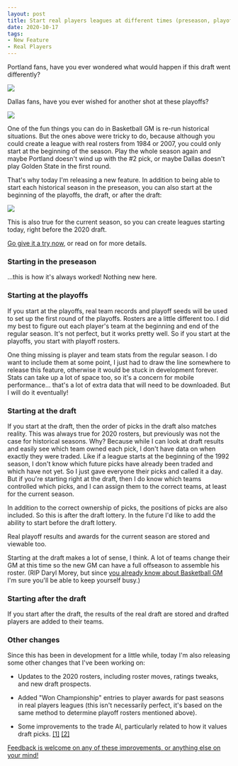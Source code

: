 ```yaml
---
layout: post
title: Start real players leagues at different times (preseason, playoffs, draft, after draft) in any season
date: 2020-10-17
tags:
- New Feature
- Real Players
---
```


Portland fans, have you ever wondered what would happen if this draft went differently?

<img src="/files/start-any-time-1.png" class="img-responsive" />

Dallas fans, have you ever wished for another shot at these playoffs?

<img src="/files/start-any-time-2.png" class="img-responsive" />

One of the fun things you can do in Basketball GM is re-run historical situations. But the ones above were tricky to do, because although you could create a league with real rosters from 1984 or 2007, you could only start at the beginning of the season. Play the whole season again and maybe Portland doesn't wind up with the #2 pick, or maybe Dallas doesn't play Golden State in the first round.

That's why today I'm releasing a new feature. In addition to being able to start each historical season in the preseason, you can also start at the beginning of the playoffs, the draft, or after the draft:

<img src="/files/start-any-time-3.png" class="img-responsive" />

This is also true for the current season, so you can create leagues starting today, right before the 2020 draft.

[Go give it a try now](https://play.basketball-gm.com/new_league/real), or read on for more details.

<!--more-->

### Starting in the preseason

...this is how it's always worked! Nothing new here.

### Starting at the playoffs

If you start at the playoffs, real team records and playoff seeds will be used to set up the first round of the playoffs. Rosters are a little different too. I did my best to figure out each player's team at the beginning and end of the regular season. It's not perfect, but it works pretty well. So if you start at the playoffs, you start with playoff rosters. 

One thing missing is player and team stats from the regular season. I do want to include them at some point, I just had to draw the line somewhere to release this feature, otherwise it would be stuck in development forever. Stats can take up a lot of space too, so it's a concern for mobile performance... that's a lot of extra data that will need to be downloaded. But I will do it eventually!

### Starting at the draft

If you start at the draft, then the order of picks in the draft also matches reality. This was always true for 2020 rosters, but previously was not the case for historical seasons. Why? Because while I can look at draft results and easily see which team owned each pick, I don't have data on when exactly they were traded. Like if a league starts at the beginning of the 1992 season, I don't know which future picks have already been traded and which have not yet. So I just gave everyone their picks and called it a day. But if you're starting right at the draft, then I do know which teams controlled which picks, and I can assign them to the correct teams, at least for the current season.

In addition to the correct ownership of picks, the positions of picks are also included. So this is after the draft lottery. In the future I'd like to add the ability to start before the draft lottery.

Real playoff results and awards for the current season are stored and viewable too.

Starting at the draft makes a lot of sense, I think. A lot of teams change their GM at this time so the new GM can have a full offseason to assemble his roster. (RIP Daryl Morey, but since [you already know about Basketball GM](https://old.reddit.com/r/nba/comments/1ki6w2/iam_the_houston_rockets_gm_ama_offseason_addition/cbp7ei9/?context=1) I'm sure you'll be able to keep yourself busy.)

### Starting after the draft

If you start after the draft, the results of the real draft are stored and drafted players are added to their teams.

### Other changes

Since this has been in development for a little while, today I'm also releasing some other changes that I've been working on:

* Updates to the 2020 rosters, including roster moves, ratings tweaks, and new draft prospects.

* Added "Won Championship" entries to player awards for past seasons in real players leagues (this isn't necessarily perfect, it's based on the same method to determine playoff rosters mentioned above).

* Some improvements to the trade AI, particularly related to how it values draft picks. [[1]](https://old.reddit.com/r/BasketballGM/comments/ja6095/want_to_test_some_improvements_to_the_trade_ai/) [[2]](https://old.reddit.com/r/Football_GM/comments/ja60au/want_to_test_some_improvements_to_the_trade_ai/)

[Feedback is welcome on any of these improvements, or anything else on your mind!](https://basketball-gm.com/contact/)
